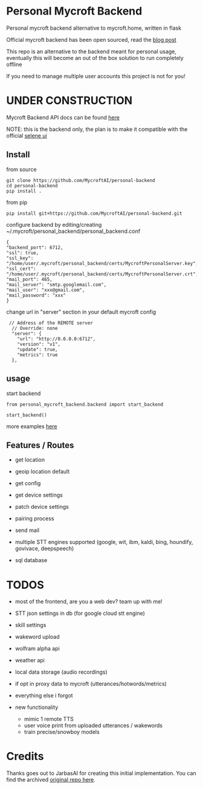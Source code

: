 # Personal Mycroft Backend


Personal mycroft backend alternative to mycroft.home, written in flask

Official mycroft backend has been open sourced, read the [blog post](https://mycroft.ai/blog/open-sourcing-the-mycroft-backend/)

This repo is an alternative to the backend meant for personal usage, eventually this will become an out of the box solution to run completely offline

If you need to manage multiple user accounts this project is not for you!

# UNDER CONSTRUCTION

Mycroft Backend API docs can be found [here](https://mycroftai.github.io/mycroft-api-docs-renderer/)

NOTE: this is the backend only, the plan is to make it compatible with the official [selene ui](https://github.com/MycroftAI/selene-ui)

## Install

from source

    git clone https://github.com/MycroftAI/personal-backend
    cd personal-backend
    pip install .

from pip

    pip install git+https://github.com/MycroftAI/personal-backend.git
    
configure backend by editing/creating ~/.mycroft/personal_backend/personal_backend.conf

    {
    "backend_port": 6712,
    "ssl": true,
    "ssl_key": "/home/user/.mycroft/personal_backend/certs/MycroftPersonalServer.key",
    "ssl_cert": "/home/user/.mycroft/personal_backend/certs/MycroftPersonalServer.crt",
    "mail_port": 465,
    "mail_server": "smtp.googlemail.com",
    "mail_user": "xxx@gmail.com",
    "mail_password": "xxx"
    }

change url in "server" section in your default mycroft config

     // Address of the REMOTE server
      // Override: none
      "server": {
        "url": "http://0.0.0.0:6712",
        "version": "v1",
        "update": true,
        "metrics": true
      },



## usage

start backend 

    from personal_mycroft_backend.backend import start_backend
    
    start_backend()

more examples [here](examples)

## Features / Routes


- get location

- geoip location default

- get config

- get device settings

- patch device settings

- pairing process

- send mail

- multiple STT engines supported (google, wit, ibm, kaldi, bing, houndify, govivace, deepspeech)

- sql database


# TODOS

- most of the frontend, are you a web dev? team up with me!

- STT json settings in db (for google cloud stt engine)

- skill settings

- wakeword upload

- wolfram alpha api

- weather api

- local data storage (audio recordings)

- if opt in proxy data to mycroft (utterances/hotwords/metrics)

- everything else i forgot

- new functionality
    - mimic 1 remote TTS 
    - user voice print from uploaded utterances / wakewords
    - train precise/snowboy models

# Credits

Thanks goes out to JarbasAI for creating this initial implementation. You can find the archived [original repo here](https://github.com/JarbasAl/ZZZ_personal-mycroft-backend).

